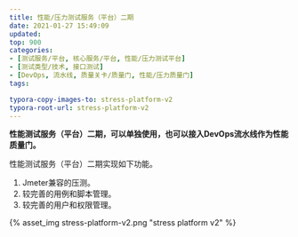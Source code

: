 ```yaml
---
title: 性能/压力测试服务（平台）二期
date: 2021-01-27 15:49:09
updated: 
top: 900
categories: 
- [测试服务/平台, 核心服务/平台, 性能/压力测试平台]
- [测试类型/技术, 接口测试]
- [DevOps, 流水线, 质量关卡/质量门, 性能/压力质量门]
tags:

typora-copy-images-to: stress-platform-v2
typora-root-url: stress-platform-v2
---
```


**性能测试服务（平台）二期，可以单独使用，也可以接入DevOps流水线作为性能质量门。**

性能测试服务（平台）二期实现如下功能。
1. Jmeter兼容的压测。
2. 较完善的用例和脚本管理。
3. 较完善的用户和权限管理。


{% asset_img stress-platform-v2.png "stress platform v2" %}
